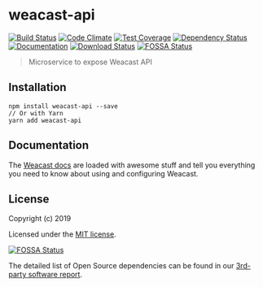 # weacast-api

[![Build Status](https://travis-ci.com/weacast/weacast-api.png?branch=master)](https://travis-ci.com/weacast/weacast-api)
[![Code Climate](https://codeclimate.com/github/weacast/weacast-api/badges/gpa.svg)](https://codeclimate.com/github/weacast/weacast-api)
[![Test Coverage](https://codeclimate.com/github/weacast/weacast-api/badges/coverage.svg)](https://codeclimate.com/github/weacast/weacast-api/coverage)
[![Dependency Status](https://img.shields.io/david/weacast/weacast-api.svg?style=flat-square)](https://david-dm.org/weacast/weacast-api)
[![Documentation](https://img.shields.io/badge/documentation-available-brightgreen.svg)](https://weacast.github.io/weacast-docs/)
[![Download Status](https://img.shields.io/npm/dm/weacast-api.svg?style=flat-square)](https://www.npmjs.com/package/weacast-api)
[![FOSSA Status](https://app.fossa.io/api/projects/git%2Bgithub.com%2Fweacast%2Fweacast-api.svg?type=shield)](https://app.fossa.io/projects/git%2Bgithub.com%2Fweacast%2Fweacast-api?ref=badge_shield)

> Microservice to expose Weacast API

## Installation

```
npm install weacast-api --save
// Or with Yarn
yarn add weacast-api
```

## Documentation

The [Weacast docs](https://weacast.github.io/weacast-docs/) are loaded with awesome stuff and tell you everything you need to know about using and configuring Weacast.

## License

Copyright (c) 2019

Licensed under the [MIT license](LICENSE).


[![FOSSA Status](https://app.fossa.io/api/projects/git%2Bgithub.com%2Fweacast%2Fweacast-api.svg?type=large)](https://app.fossa.io/projects/git%2Bgithub.com%2Fweacast%2Fweacast-api?ref=badge_large)

The detailed list of Open Source dependencies can be found in our [3rd-party software report](https://app.fossa.com/reports/6606f220-aa41-4cc5-a4e2-88bbf0596435).
